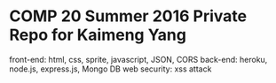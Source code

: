 # COMP 20 Summer 2016 Private Repo for Kaimeng Yang

front-end: html, css, sprite, javascript, JSON, CORS
back-end: heroku, node.js, express.js, Mongo DB
web security: xss attack
